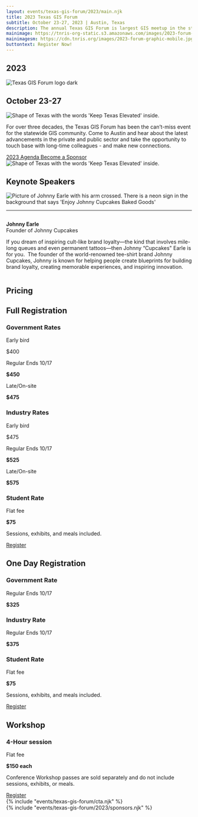 ```yaml
---
layout: events/texas-gis-forum/2023/main.njk
title: 2023 Texas GIS Forum
subtitle: October 23-27, 2023 | Austin, Texas
description: The annual Texas GIS Forum is largest GIS meetup in the state, offering the network and power of nationally recognized experts in the geospatial field. Register now to attend October 23 - 27, 2023 in Austin, Texas.
mainimage: https://tnris-org-static.s3.amazonaws.com/images/2023-forum-graphic.png
mainimagesm: https://cdn.tnris.org/images/2023-forum-graphic-mobile.jpg
buttontext: Register Now!
---
```


<head>
<link rel="preconnect" href="https://fonts.googleapis.com">
<link rel="preconnect" href="https://fonts.gstatic.com" crossorigin>
<link href="https://fonts.googleapis.com/css2?family=DM+Sans:ital,wght@0,400;0,500;0,700;1,400;1,500;1,700&display=swap" rel="stylesheet">
</head>

<section class="container-md hero">
  <div class="opaque-bg hero-content">
    <div class="hero-header">
      <div class="col">
        <h1>2023</h1>
        <div class="logo">
          <img src="https://tnris-org-static.s3.amazonaws.com/images/tx-gis-forum-dark.png" alt="Texas GIS Forum logo dark">
        </div>
        <h2>October 23-27</h2>
      </div>
      <div class="forum-asset">
        <img class="forum-content" src="https://tnris-org-static.s3.amazonaws.com/images/2023-forum-asset-texas.png" alt="Shape of Texas with the words 'Keep Texas Elevated' inside.">
      </div>
    </div>
    <p class="lead">For over three decades, the Texas GIS Forum has been the can’t-miss event for the statewide GIS community. Come to Austin and hear about the latest advancements in the private and public sector and take the opportunity to touch base with long-time colleagues - and make new connections.</p>
    <div class="button-container row">
      <a class="button-primary" 
        href="/texas-gis-forum/2023/agenda">
        2023 Agenda
      </a>
      <a class="button-secondary"  
        href="/texas-gis-forum/2023/sponsors-and-exhibitors">
        Become a Sponsor
      </a>
    </div>
  </div>
  <div class="forum-asset">
    <img class="forum-content" src="https://tnris-org-static.s3.amazonaws.com/images/2023-forum-asset-texas.png" alt="Shape of Texas with the words 'Keep Texas Elevated' inside.">
  </div>
</section>
<section class="keynotes container-md opaque-bg">
<h1 class="forum-h1">Keynote Speakers</h1>
  <div class="container">
    <div class="keynote">
      <div class="session-card">
        <div class="session-headshot-main">
          <img src="https://tnris-org-static.s3.amazonaws.com/images/johnny-earle-headshot.jpg" alt="Picture of Johnny Earle with his arm crossed. There is a neon sign in the background that says 'Enjoy Johnny Cupcakes Baked Goods'">
        </div>
        <hr>
        <div class="session-card-details column">
          <p><b>Johnny Earle</b><br>
          Founder of Johnny Cupcakes</p>
          <p>If you dream of inspiring cult-like brand loyalty—the kind that involves mile-long queues and even permanent tattoos—then Johnny “Cupcakes" Earle is for you.  The founder of the world-renowned tee-shirt brand Johnny Cupcakes, Johnny is known for helping people create blueprints for building brand loyalty, creating memorable experiences, and inspiring innovation.</p>
        </div>
      </div>
    </div>
  </div>
</section>
<section class="container-md opaque-bg">
  <h1 class="forum-h1">Pricing</h1>
  <div class="forum-pricing">
    <div class="pricing-card">
      <h2 class="forum-h2">Full Registration</h2>
      <h3 class="forum-h3">Government Rates</h3>
      <div class="sold-out">
        <p class="sold-out">Early bird</p>
           <p class="sold-out">$400</p>
      </div>
      <div>
           <p>Regular <span>Ends 10/17</span></p>
        <p><strong>$450</strong></p>
      </div>
      <div>
        <p>Late/On-site</p>
        <p><strong>$475</strong></p>
      </div>
      <h3 class="forum-h3">Industry Rates</h3>
      <div>
        <p class="sold-out">Early bird</p>
        <p class="sold-out">$475</p>
      </div>
      <div>
        <p>Regular <span>Ends 10/17</span></p>
        <p><strong>$525</strong></p>
      </div>
      <div>
        <p>Late/On-site</p>
        <p><strong>$575</strong></p>
      </div>
      <h3 class="forum-h3">Student Rate</h3>
      <div>
        <p>Flat fee</p>
        <p><strong>$75</strong></p>
      </div>
      <p class="info-text">Sessions, exhibits, and meals included.</p>
      <div class="button-container">  
        <a class="button-primary" 
          href="https://texasgisforum.wildapricot.org/registration" target="_blank">
          Register
        </a>
      </div>
    </div>
    <div class="pricing-card">
      <h2 class="forum-h2">One Day Registration</h2>
      <h3 class="forum-h3">Government Rate</h3>
      <div>
        <p>Regular <span>Ends 10/17</span></p>
        <p><strong>$325</strong></p>
      </div>
      <h3 class="forum-h3">Industry Rate</h3>
      <div>
        <p>Regular <span>Ends 10/17</span></p>
        <p><strong>$375</strong></p>
      </div>
      <h3 class="forum-h3">Student Rate</h3>
      <div>
        <p>Flat fee</p>
        <p><strong>$75</strong></p>
      </div>
      <p class="info-text">Sessions, exhibits, and meals included.</p>
      <div class="button-container">  
        <a class="button-primary" 
          href="https://texasgisforum.wildapricot.org/registration" target="_blank">
          Register
        </a>
      </div>
    </div>
    <div class="pricing-card">
      <h2 class="forum-h2">Workshop</h2>
      <h3 class="forum-h3">4-Hour session</h3>
      <div>
        <p>Flat fee</p>
        <p><strong>$150 each</strong></p>
      </div>
      <p class="info-text">Conference Workshop passes are sold separately and do not include sessions, exhibits, or meals.</p>
      <div class="button-container">  
        <a class="button-primary" 
          href="https://texasgisforum.wildapricot.org/registration" target="_blank">
          Register
        </a>
      </div>
    </div>
  </div>
</section>
{% include "events/texas-gis-forum/cta.njk" %}
<section class="forum-sponsorlist">
  {% include "events/texas-gis-forum/2023/sponsors.njk" %}
</section>